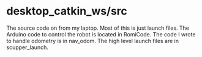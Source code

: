 # desktop_catkin_ws/src

The source code on from my laptop. Most of this is just launch files. The Arduino code to control the robot is located in RomiCode. The code I wrote to handle odometry is in nav_odom. The high level launch files are in scupper_launch.
 
